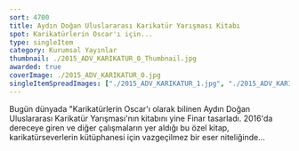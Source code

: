 ```yaml
---
sort: 4700
title: Aydın Doğan Uluslararası Karikatür Yarışması Kitabı
spot: Karikatürlerin Oscar'ı için...
type: singleItem
category: Kurumsal Yayınlar
thumbnail: ./2015_ADV_KARIKATUR_0_Thumbnail.jpg
awarded: true
coverImage: ./2015_ADV_KARIKATUR_0.jpg
singleItemSpreadImages: ["./2015_ADV_KARIKATUR_1.jpg", "./2015_ADV_KARIKATUR_2.jpg", "./2015_ADV_KARIKATUR_3.jpg", "./2015_ADV_KARIKATUR_4.jpg", "./2015_ADV_KARIKATUR_5.jpg"]
---
```


Bugün dünyada "Karikatürlerin Oscar'ı olarak bilinen Aydın Doğan Uluslararası Karikatür Yarışması'nın kitabını yine Finar tasarladı. 2016'da dereceye giren ve diğer çalışmaların yer aldığı bu özel kitap, karikatürseverlerin kütüphanesi için vazgeçilmez bir eser niteliğinde…
